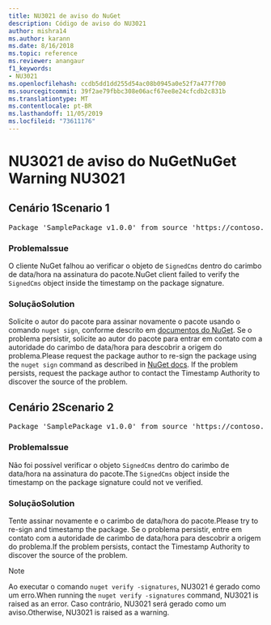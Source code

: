 ```yaml
---
title: NU3021 de aviso do NuGet
description: Código de aviso do NU3021
author: mishra14
ms.author: karann
ms.date: 8/16/2018
ms.topic: reference
ms.reviewer: anangaur
f1_keywords:
- NU3021
ms.openlocfilehash: ccdb5dd1dd255d54ac08b0945a0e52f7a477f700
ms.sourcegitcommit: 39f2ae79fbbc308e06acf67ee8e24cfcdb2c831b
ms.translationtype: MT
ms.contentlocale: pt-BR
ms.lasthandoff: 11/05/2019
ms.locfileid: "73611176"
---
```

# <a name="nuget-warning-nu3021"></a><span data-ttu-id="e4382-103">NU3021 de aviso do NuGet</span><span class="sxs-lookup"><span data-stu-id="e4382-103">NuGet Warning NU3021</span></span>

## <a name="scenario-1"></a><span data-ttu-id="e4382-104">Cenário 1</span><span class="sxs-lookup"><span data-stu-id="e4382-104">Scenario 1</span></span>

<pre>Package 'SamplePackage v1.0.0' from source 'https://contoso.com/index.json': The primary signature's timestamp signature validation failed.</pre>

### <a name="issue"></a><span data-ttu-id="e4382-105">Problema</span><span class="sxs-lookup"><span data-stu-id="e4382-105">Issue</span></span>

<span data-ttu-id="e4382-106">O cliente NuGet falhou ao verificar o objeto de `SignedCms` dentro do carimbo de data/hora na assinatura do pacote.</span><span class="sxs-lookup"><span data-stu-id="e4382-106">NuGet client failed to verify the `SignedCms` object inside the timestamp on the package signature.</span></span>


### <a name="solution"></a><span data-ttu-id="e4382-107">Solução</span><span class="sxs-lookup"><span data-stu-id="e4382-107">Solution</span></span>

<span data-ttu-id="e4382-108">Solicite o autor do pacote para assinar novamente o pacote usando o comando `nuget sign`, conforme descrito em [documentos do NuGet](https://docs.microsoft.com/nuget/create-packages/sign-a-package). Se o problema persistir, solicite ao autor do pacote para entrar em contato com a autoridade do carimbo de data/hora para descobrir a origem do problema.</span><span class="sxs-lookup"><span data-stu-id="e4382-108">Please request the package author to re-sign the package using the `nuget sign` command as described in [NuGet docs](https://docs.microsoft.com/nuget/create-packages/sign-a-package). If the problem persists, request the package author to contact the Timestamp Authority to discover the source of the problem.</span></span>



## <a name="scenario-2"></a><span data-ttu-id="e4382-109">Cenário 2</span><span class="sxs-lookup"><span data-stu-id="e4382-109">Scenario 2</span></span>

<pre>Package 'SamplePackage v1.0.0' from source 'https://contoso.com/index.json': The timestamp signature validation failed.</pre>

### <a name="issue"></a><span data-ttu-id="e4382-110">Problema</span><span class="sxs-lookup"><span data-stu-id="e4382-110">Issue</span></span>

<span data-ttu-id="e4382-111">Não foi possível verificar o objeto `SignedCms` dentro do carimbo de data/hora na assinatura do pacote.</span><span class="sxs-lookup"><span data-stu-id="e4382-111">The `SignedCms` object inside the timestamp on the package signature could not ve verified.</span></span>


### <a name="solution"></a><span data-ttu-id="e4382-112">Solução</span><span class="sxs-lookup"><span data-stu-id="e4382-112">Solution</span></span>

<span data-ttu-id="e4382-113">Tente assinar novamente e o carimbo de data/hora do pacote.</span><span class="sxs-lookup"><span data-stu-id="e4382-113">Please try to re-sign and timestamp the package.</span></span> <span data-ttu-id="e4382-114">Se o problema persistir, entre em contato com a autoridade de carimbo de data/hora para descobrir a origem do problema.</span><span class="sxs-lookup"><span data-stu-id="e4382-114">If the problem persists, contact the Timestamp Authority to discover the source of the problem.</span></span>


> [!Note]
> <span data-ttu-id="e4382-115">Ao executar o comando `nuget verify -signatures`, NU3021 é gerado como um erro.</span><span class="sxs-lookup"><span data-stu-id="e4382-115">When running the `nuget verify -signatures` command, NU3021 is raised as an error.</span></span> <span data-ttu-id="e4382-116">Caso contrário, NU3021 será gerado como um aviso.</span><span class="sxs-lookup"><span data-stu-id="e4382-116">Otherwise, NU3021 is raised as a warning.</span></span>